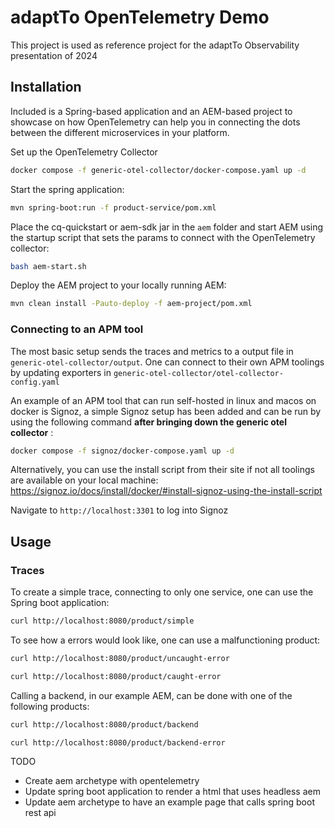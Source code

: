 # adaptTo OpenTelemetry Demo

This project is used as reference project for the adaptTo Observability presentation of 2024

## Installation

Included is a Spring-based application and an AEM-based project to showcase on how OpenTelemetry can help you in connecting the dots between the different microservices in your platform.

Set up the OpenTelemetry Collector
```bash
docker compose -f generic-otel-collector/docker-compose.yaml up -d
```

Start the spring application:

```bash
mvn spring-boot:run -f product-service/pom.xml
```

Place the cq-quickstart or aem-sdk jar in the `aem` folder and start AEM using the startup script that sets the params to connect with the OpenTelemetry collector:

```bash
bash aem-start.sh
```

Deploy the AEM project to your locally running AEM:

```bash
mvn clean install -Pauto-deploy -f aem-project/pom.xml
```

### Connecting to an APM tool

The most basic setup sends the traces and metrics to a output file in `generic-otel-collector/output`. One can connect to their own APM toolings by updating exporters in `generic-otel-collector/otel-collector-config.yaml`

An example of an APM tool that can run self-hosted in linux and macos on docker is Signoz, a simple Signoz setup has been added and can be run by using the following command **after bringing down the generic otel collector** :

```bash
docker compose -f signoz/docker-compose.yaml up -d
```

Alternatively, you can use the install script from their site if not all toolings are available on your local machine: https://signoz.io/docs/install/docker/#install-signoz-using-the-install-script

Navigate to `http://localhost:3301` to log into Signoz

## Usage

### Traces

To create a simple trace, connecting to only one service, one can use the Spring boot application:

```bash
curl http://localhost:8080/product/simple
```

To see how a errors would look like, one can use a malfunctioning product:

```bash
curl http://localhost:8080/product/uncaught-error
```

```bash
curl http://localhost:8080/product/caught-error
```

Calling a backend, in our example AEM, can be done with one of the following products:

```bash
curl http://localhost:8080/product/backend
```

```bash
curl http://localhost:8080/product/backend-error
```

TODO
- Create aem archetype with opentelemetry
- Update spring boot application to render a html that uses headless aem 
- Update aem archetype to have an example page that calls  spring boot  rest api
